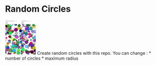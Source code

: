 # Random Circles
<img src="/image/Untitled.png" height="20%" width="20%" alt="javascript"/>
Create random circles with this repo. You can change :
* number of circles
* maximum radius
